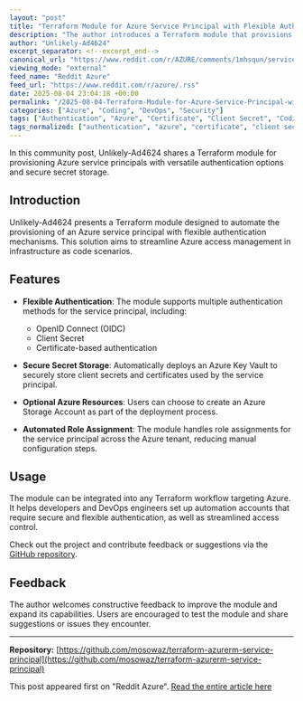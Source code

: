```yaml
---
layout: "post"
title: "Terraform Module for Azure Service Principal with Flexible Authentication"
description: "The author introduces a Terraform module that provisions an Azure service principal with multiple authentication methods, including OIDC, client secret, and certificate. The module also deploys a Key Vault, supports optional Storage Account creation, and automates role assignments across the Azure tenant."
author: "Unlikely-Ad4624"
excerpt_separator: <!--excerpt_end-->
canonical_url: "https://www.reddit.com/r/AZURE/comments/1mhsqun/service_principal/"
viewing_mode: "external"
feed_name: "Reddit Azure"
feed_url: "https://www.reddit.com/r/azure/.rss"
date: 2025-08-04 23:04:18 +00:00
permalink: "/2025-08-04-Terraform-Module-for-Azure-Service-Principal-with-Flexible-Authentication.html"
categories: ["Azure", "Coding", "DevOps", "Security"]
tags: ["Authentication", "Azure", "Certificate", "Client Secret", "Coding", "Community", "DevOps", "IaC", "Key Vault", "OIDC", "Role Assignment", "Security", "Service Principal", "Storage Account", "Terraform"]
tags_normalized: ["authentication", "azure", "certificate", "client secret", "coding", "community", "devops", "iac", "key vault", "oidc", "role assignment", "security", "service principal", "storage account", "terraform"]
---
```


In this community post, Unlikely-Ad4624 shares a Terraform module for provisioning Azure service principals with versatile authentication options and secure secret storage.<!--excerpt_end-->

## Introduction

Unlikely-Ad4624 presents a Terraform module designed to automate the provisioning of an Azure service principal with flexible authentication mechanisms. This solution aims to streamline Azure access management in infrastructure as code scenarios.

## Features

- **Flexible Authentication**: The module supports multiple authentication methods for the service principal, including:
  - OpenID Connect (OIDC)
  - Client Secret
  - Certificate-based authentication

- **Secure Secret Storage**: Automatically deploys an Azure Key Vault to securely store client secrets and certificates used by the service principal.

- **Optional Azure Resources**: Users can choose to create an Azure Storage Account as part of the deployment process.

- **Automated Role Assignment**: The module handles role assignments for the service principal across the Azure tenant, reducing manual configuration steps.

## Usage

The module can be integrated into any Terraform workflow targeting Azure. It helps developers and DevOps engineers set up automation accounts that require secure and flexible authentication, as well as streamlined access control.

Check out the project and contribute feedback or suggestions via the [GitHub repository](https://github.com/mosowaz/terraform-azurerm-service-principal).

## Feedback

The author welcomes constructive feedback to improve the module and expand its capabilities. Users are encouraged to test the module and share suggestions or issues they encounter.

---

**Repository:** [https://github.com/mosowaz/terraform-azurerm-service-principal](https://github.com/mosowaz/terraform-azurerm-service-principal)

This post appeared first on "Reddit Azure". [Read the entire article here](https://www.reddit.com/r/AZURE/comments/1mhsqun/service_principal/)
